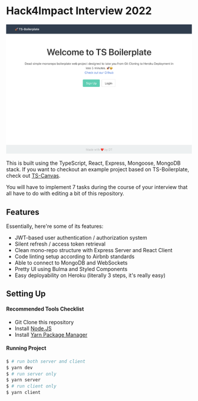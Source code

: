 # Hack4Impact Interview 2022

![demo](docs/images/demo.png 'Demo')


This is built using the TypeScript, React, Express, Mongoose, MongoDB stack. If you want to checkout an example project based on TS-Boilerplate, check out [TS-Canvas](https://github.com/orang-utan/ts-canvas).

You will have to implement 7 tasks during the course of your interview that all have to do with editing a bit of this repository.

## Features

Essentially, here're some of its features:

- JWT-based user authentication / authorization system
- Silent refresh / access token retrieval
- Clean mono-repo structure with Express Server and React Client
- Code linting setup according to Airbnb standards
- Able to connect to MongoDB and WebSockets
- Pretty UI using Bulma and Styled Components
- Easy deployability on Heroku (literally 3 steps, it's really easy)

## Setting Up

#### Recommended Tools Checklist

- Git Clone this repository
- Install [Node.JS](https://nodejs.org/en/download/)
- Install [Yarn Package Manager](https://classic.yarnpkg.com/en/docs/install/#mac-stable)


#### Running Project

```bash
$ # run both server and client
$ yarn dev
$ # run server only
$ yarn server
$ # run client only
$ yarn client
```

